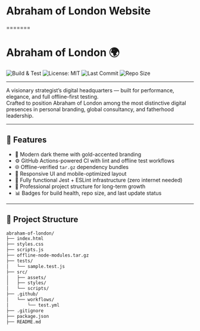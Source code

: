 
# Abraham of London Website 
=======
# Abraham of London 🌍  
![Build & Test](https://github.com/AbrahamofLondon/Abraham-of-london/actions/workflows/test.yml/badge.svg)
![License: MIT](https://img.shields.io/badge/license-MIT-yellow.svg)
![Last Commit](https://img.shields.io/github/last-commit/AbrahamofLondon/Abraham-of-london)
![Repo Size](https://img.shields.io/github/repo-size/AbrahamofLondon/Abraham-of-london)

---

A visionary strategist’s digital headquarters — built for performance, elegance, and full offline-first testing.  
Crafted to position Abraham of London among the most distinctive digital presences in personal branding, global consultancy, and fatherhood leadership.

---

## 🚀 Features

- 🎨 Modern dark theme with gold-accented branding
- ⚙️ GitHub Actions-powered CI with lint and offline test workflows
- 🌐 Offline-verified `tar.gz` dependency bundles
- 📱 Responsive UI and mobile-optimized layout
- 🧪 Fully functional Jest + ESLint infrastructure (zero internet needed)
- 📂 Professional project structure for long-term growth
- 📊 Badges for build health, repo size, and last update status

---

## 📁 Project Structure

```bash
abraham-of-london/
├── index.html
├── styles.css
├── scripts.js
├── offline-node-modules.tar.gz
├── tests/
│   └── sample.test.js
├── src/
│   ├── assets/
│   ├── styles/
│   └── scripts/
├── .github/
│   └── workflows/
│       └── test.yml
├── .gitignore
├── package.json
├── README.md
